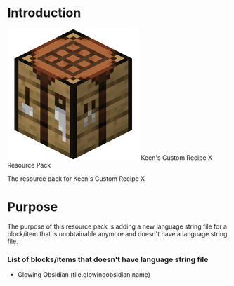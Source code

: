 # Introduction
![An icon for the add-on](../images/PackIcon.png)
Keen's Custom Recipe X Resource Pack

The resource pack for Keen's Custom Recipe X
# Purpose
The purpose of this resource pack is adding a new language string file for a block/item that is unobtainable anymore and doesn't have a language string file.
### List of blocks/items that doesn't have language string file
- Glowing Obsidian (tile.glowingobsidian.name)
